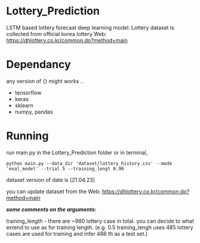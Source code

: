 # Lottery_Prediction
LSTM based lottery forecast deep learning model.
Lottery dataset is collected from official korea lottery Web: https://dhlottery.co.kr/common.do?method=main

# Dependancy
any version of {} might works ..

* tensorflow
* keras
* sklearn
* numpy, pandas




# Running

run main.py in the Lottery_Prediction folder
or in terminal,

``python main.py --data_dir 'dataset/lottery_history.csv' --mode 'eval_model' --trial 5 --training_lengt 0.90 ``  

dataset version of date is [21.04.23]

you can update dataset from the Web:  https://dhlottery.co.kr/common.do?method=main

***some comments on the arguments:***

training_length - there are ~980 lottery case in total. you can decide to what extend to use as for training length.
(e.g. 0.5 training_lengh uses 485 lottery cases are used for training and infer 486 th as a test set.)

